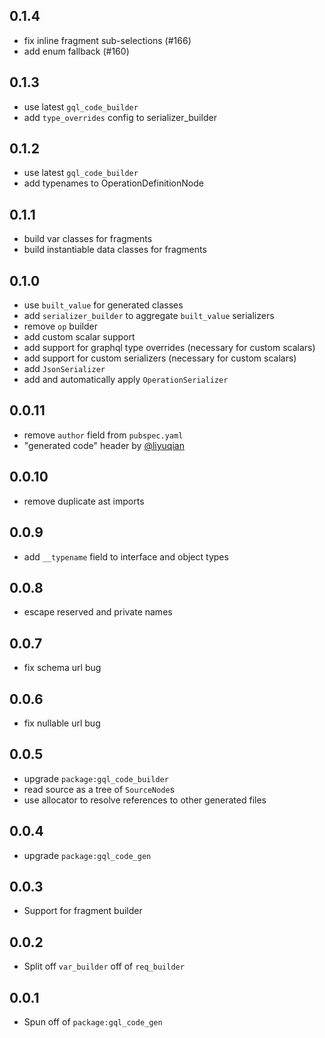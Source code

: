 ## 0.1.4

- fix inline fragment sub-selections (#166)
- add enum fallback (#160)

## 0.1.3

- use latest `gql_code_builder`
- add `type_overrides` config to serializer_builder

## 0.1.2

- use latest `gql_code_builder`
- add typenames to OperationDefinitionNode

## 0.1.1

- build var classes for fragments
- build instantiable data classes for fragments

## 0.1.0

- use `built_value` for generated classes
- add `serializer_builder` to aggregate `built_value` serializers
- remove `op` builder
- add custom scalar support
- add support for graphql type overrides (necessary for custom scalars)
- add support for custom serializers (necessary for custom scalars)
- add `JsonSerializer`
- add and automatically apply `OperationSerializer`

## 0.0.11

- remove `author` field from `pubspec.yaml`
- "generated code" header by [@liyuqian](https://github.com/liyuqian)

## 0.0.10

- remove duplicate ast imports

## 0.0.9

- add `__typename` field to interface and object types

## 0.0.8

- escape reserved and private names

## 0.0.7

- fix schema url bug

## 0.0.6

- fix nullable url bug

## 0.0.5

- upgrade `package:gql_code_builder`
- read source as a tree of `SourceNode`s
- use allocator to resolve references to other generated files

## 0.0.4

- upgrade `package:gql_code_gen`

## 0.0.3

- Support for fragment builder

## 0.0.2

- Split off `var_builder` off of `req_builder`

## 0.0.1

- Spun off of `package:gql_code_gen`
